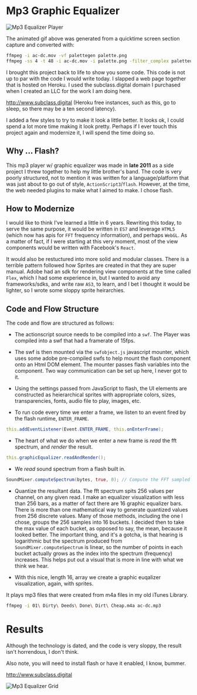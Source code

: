 # Mp3 Graphic Equalizer

![Mp3 Equalizer Player](images/mp3-equalizer-player.gif)

The animated gif above was generated from a quicktime screen section capture and converted with:
```bash
ffmpeg -i ac-dc.mov -vf palettegen palette.png
ffmpeg -ss 4 -t 48 -i ac-dc.mov -i palette.png -filter_complex paletteuse -r 15 mp3-equalizer-grid.gif
```

I brought this project back to life to show you some code.
This code is not up to par with the code I would write today.
I slapped a web page together that is hosted on Heroku.
I used the subclass.digital domain I purchased when I created an LLC for the work I am doing here.

http://www.subclass.digital (Heroku free instances, such as this, go to sleep, so there may be a ten second latency).

I added a few styles to try to make it look a little better. It looks ok, I could spend a lot more time making it look pretty. Perhaps if I ever touch this project again and modernize it, I will spend the time doing so.

## Why ... Flash?

This mp3 player w/ graphic equalizer was made in **late 2011** as a side project I threw together to help my little brother's band. The code is very poorly structured, not to mention it was written for a language/platform that was just about to go out of style, `ActionScript3`/`flash`. However, at the time, the web needed plugins to make what I aimed to make. I chose flash.

## How to Modernize

I would like to think I've learned a little in 6 years. Rewriting this today, to serve the same purpose, it would be written in `ES7` and leverage `HTML5` (which now has apis for `FFT` frequency information), and perhaps `WebGL`. As a matter of fact, if I were starting at this very moment, most of the view components would be written with Facebook's `React`.

It would also be restuctured into more solid and modular classes. There is a terrible pattern followed how Sprites are created in that they are super manual. Adobe had an sdk for rendering view components at the time called `Flex`, which I had some experience in, but I wanted to avoid any frameworks/sdks, and write raw `AS3`, to learn, and I bet I thought it would be lighter, so I wrote some sloppy sprite heirarchies.

## Code and Flow Structure

The code and flow are structured as follows:

* The actionscript source needs to be compiled into a `swf`. The Player was compiled into a swf that had a framerate of 15fps.

* The swf is then mounted via the `swfobject.js` javascript mounter, which uses some adobe pre-compiled swfs to help mount the flash component onto an Html DOM element. The mounter passes flash variables into the component. Two way communication can be set up here, I never got to it.

* Using the settings passed from JavaScript to flash, the UI elements are constructed as heierarchical sprites with appropriate colors, sizes, transparencies, fonts, audio file to play, images, etc.

* To run code every time we enter a frame, we listen to an event fired by the flash runtime, `ENTER_FRAME`.
```actionscript
this.addEventListener(Event.ENTER_FRAME, this.onEnterFrame);
```

* The heart of what we do when we enter a new frame is *read* the fft spectrum, and *render* the result.
```actionscript
this.graphicEqualizer.readAndRender();
```

* We *read* sound spectrum from a flash built in.
```actionscript
SoundMixer.computeSpectrum(bytes, true, 0); // Compute the FFT sampled at 44.1kHz.
```

* Quantize the resultant data. The fft spectrum spits 256 values per channel, on any given read. I make an equalizer visualization with less than 256 bars, as a matter of fact there are 16 graphic equalizer bars. There is more than one mathematical way to generate quantized values from 256 discrete values. Many of those methods, including the one I chose, groups the 256 samples into 16 buckets. I decided then to take the max value of each bucket, as opposed to say, the mean, because it looked better. The important thing, and it's a gotcha, is that hearing is logarithmic but the spectrum produced from `SoundMixer.computeSpectrum` is linear, so the number of points in each bucket actually grows as the index into the spectrum (frequency) increases. This helps put out a visual that is more in line with what we think we hear.

* With this nice, length 16, array we create a graphic euqalizer visualization, again, with sprites.

It plays mp3 files that were created from m4a files in my old iTunes Library.
```bash
ffmpeg -i 01\ Dirty\ Deeds\ Done\ Dirt\ Cheap.m4a ac-dc.mp3
```

# Results

Although the technology is dated, and the code is very sloppy, the result isn't horrendous, I don't think.

Also note, you will need to install flash or have it enabled, I know, bummer.

http://www.subclass.digital

![Mp3 Equalizer Grid](images/mp3-equalizer-grid.gif)






